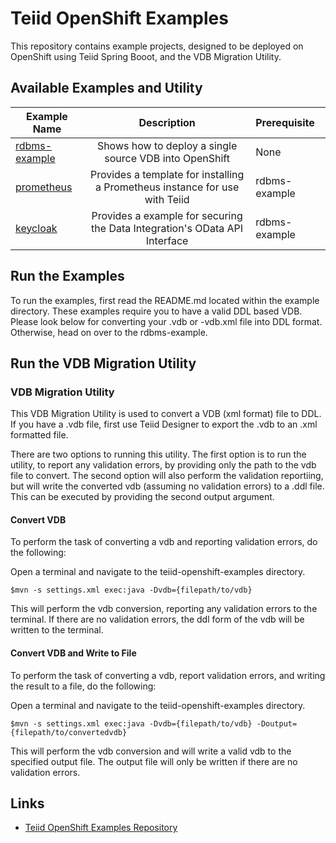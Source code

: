# Teiid OpenShift Examples

This repository contains example projects, designed to be deployed on OpenShift using Teiid Spring Booot, and the VDB Migration Utility.


## Available Examples and Utility
| Example Name  | Description   | Prerequisite  |
| ------------- |:-------------:| :-----|
|[rdbms-example](rdbms-example) |Shows how to deploy a single source VDB into OpenShift  |None |
|[prometheus](prometheus) |Provides a template for installing a Prometheus instance for use with Teiid  |rdbms-example |
|[keycloak](keycloak)     |Provides a example for securing the Data Integration's OData API Interface   |rdbms-example |


## Run the Examples

To run the examples, first read the README.md located within the example directory. These examples require you to have a valid DDL based VDB. Please look below for converting your .vdb or -vdb.xml file into DDL format. Otherwise, head on over to the rdbms-example.


## Run the VDB Migration Utility

### VDB Migration Utility

This VDB Migration Utility is used to convert a VDB (xml format) file to DDL.   If you have a .vdb file, first use Teiid Designer to export the .vdb to an .xml formatted file.

There are two options to running this utility.  The first option is to run the utility, to report any validation errors, by providing only the path to the vdb file to convert.  The second option will also perform the validation reportiing, but will write the converted vdb (assuming no validation errors) to a .ddl file.  This can be executed by providing the second output argument. 


#### Convert VDB

To perform the task of converting a vdb and reporting validation errors, do the following:

Open a terminal and navigate to the teiid-openshift-examples directory.

```
$mvn -s settings.xml exec:java -Dvdb={filepath/to/vdb}
```
This will perform the vdb conversion, reporting any validation errors to the terminal.  If there are no validation errors, the ddl form of the vdb will be written to the terminal.


#### Convert VDB and Write to File

To perform the task of converting a vdb, report validation errors, and writing the result to a file, do the following:

Open a terminal and navigate to the teiid-openshift-examples directory.

```
$mvn -s settings.xml exec:java -Dvdb={filepath/to/vdb} -Doutput={filepath/to/convertedvdb}
```
This will perform the vdb conversion and will write a valid vdb to the specified output file.  The output file will only be written if there are no validation errors.




## Links

* [Teiid OpenShift Examples Repository](https://github.com/teiid/teiid-openshift-examples)





